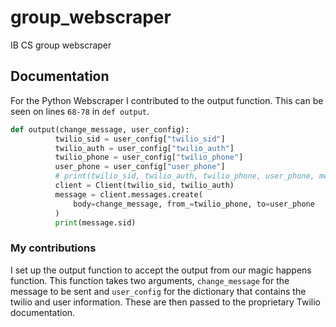 # group_webscraper

IB CS group webscraper

## Documentation

For the Python Webscraper I contributed to the output function. This can be seen on lines `68-78` in `def output`. <br>

```python
def output(change_message, user_config):
          twilio_sid = user_config["twilio_sid"]
          twilio_auth = user_config["twilio_auth"]
          twilio_phone = user_config["twilio_phone"]
          user_phone = user_config["user_phone"]
          # print(twilio_sid, twilio_auth, twilio_phone, user_phone, message)
          client = Client(twilio_sid, twilio_auth)
          message = client.messages.create(
              body=change_message, from_=twilio_phone, to=user_phone
          )
          print(message.sid)
```

### My contributions

I set up the output function to accept the output from our magic happens function. This function takes two arguments, `change_message` for the message to be sent and `user_config` for the dictionary that contains the twilio and user information. These are then passed to the proprietary Twilio documentation.
